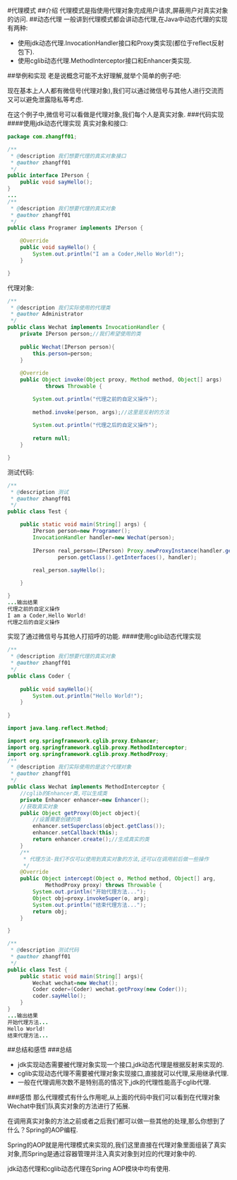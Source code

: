 #代理模式
##介绍
代理模式是指使用代理对象完成用户请求,屏蔽用户对真实对象的访问.
##动态代理
一般讲到代理模式都会讲动态代理,在Java中动态代理的实现有两种:
- 使用jdk动态代理.InvocationHandler接口和Proxy类实现(都位于reflect反射包下).
- 使用cglib动态代理.MethodInterceptor接口和Enhancer类实现.

##举例和实现
老是说概念可能不太好理解,就举个简单的例子吧:

现在基本上人人都有微信号(代理对象),我们可以通过微信号与其他人进行交流而又可以避免泄露隐私等考虑.

在这个例子中,微信号可以看做是代理对象,我们每个人是真实对象.
###代码实现
####使用jdk动态代理实现
真实对象和接口:
```java
package com.zhangff01;

/**
 * @description 我们想要代理的真实对象接口
 * @author zhangff01
 */
public interface IPerson {
	public void sayHello();
}
...
/**
 * @description 我们想要代理的真实对象
 * @author zhangff01
 */
public class Programer implements IPerson {

	@Override
	public void sayHello() {
		System.out.println("I am a Coder,Hello World!");
	}

}
```
代理对象:
```java
/**
 * @description 我们实际使用的代理类
 * @author Administrator
 */
public class Wechat implements InvocationHandler {
	private IPerson person;//我们希望使用的类
	
	public Wechat(IPerson person){
		this.person=person;
	}
	
	@Override
	public Object invoke(Object proxy, Method method, Object[] args)
			throws Throwable {

		System.out.println("代理之前的自定义操作");
		
		method.invoke(person, args);//这里是反射的方法
		
		System.out.println("代理之后的自定义操作");
		
		return null;
	}

}
```
测试代码:
```java
/**
 * @description 测试
 * @author zhangff01
 */
public class Test {

	public static void main(String[] args) {
		IPerson person=new Programer();
		InvocationHandler handler=new Wechat(person);
		
		IPerson real_person=(IPerson) Proxy.newProxyInstance(handler.getClass().getClassLoader(), 
				person.getClass().getInterfaces(), handler);
		
		real_person.sayHello();

	}

}
...输出结果
代理之前的自定义操作
I am a Coder,Hello World!
代理之后的自定义操作
```
实现了通过微信号与其他人打招呼的功能.
####使用cglib动态代理实现
```java
/**
 * @description 我们想要代理的真实对象
 * @author zhangff01
 */
public class Coder {
	
	public void sayHello(){
		System.out.println("Hello World!");
	}
	
}
```
```java
import java.lang.reflect.Method;

import org.springframework.cglib.proxy.Enhancer;
import org.springframework.cglib.proxy.MethodInterceptor;
import org.springframework.cglib.proxy.MethodProxy;
/**
 * @description 我们实际使用的是这个代理对象
 * @author zhangff01
 */
public class Wechat implements MethodInterceptor {
	//cglib的Enhancer类,可以生成类
	private Enhancer enhancer=new Enhancer();
	//获取真实对象
	public Object getProxy(Object object){
		//设置需要创建的类
		enhancer.setSuperclass(object.getClass());
		enhancer.setCallback(this);
		return enhancer.create();//生成真实的类
	}
	/**
	 * 代理方法-我们不仅可以使用到真实对象的方法,还可以在调用前后做一些操作
	 */
	@Override
	public Object intercept(Object o, Method method, Object[] arg,
			MethodProxy proxy) throws Throwable {
		System.out.println("开始代理方法...");
		Object obj=proxy.invokeSuper(o, arg);
		System.out.println("结束代理方法...");
		return obj;
	}

}
```
```java
/**
 * @description 测试代码
 * @author zhangff01
 */
public class Test {
	public static void main(String[] args){
		Wechat wechat=new Wechat();
		Coder coder=(Coder) wechat.getProxy(new Coder());
		coder.sayHello();
	}
}
...输出结果
开始代理方法...
Hello World!
结束代理方法...
```
##总结和感悟
###总结
- jdk实现动态需要被代理对象实现一个接口,jdk动态代理是根据反射来实现的.
- cglib实现动态代理不需要被代理对象实现接口,直接就可以代理,采用继承代理.
- 一般在代理调用次数不是特别高的情况下,jdk的代理性能高于cglib代理.

###感悟
那么代理模式有什么作用呢,从上面的代码中我们可以看到在代理对象Wechat中我们队真实对象的方法进行了拓展.

在调用真实对象的方法之前或者之后我们都可以做一些其他的处理,那么你想到了什么？Spring的AOP编程.

Spring的AOP就是用代理模式来实现的,我们这里直接在代理对象里面组装了真实对象,而Spring是通过容器管理并注入真实对象到对应的代理对象中的.

jdk动态代理和cglib动态代理在Spring AOP模块中均有使用.
